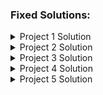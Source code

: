 ### **Fixed Solutions**:
<details>
<summary>Project 1 Solution</summary>

```python
def calculate_total():
    adult_price = 25  # Removed quotes
    child_price = 12
    discount = 5
    
    adults = 3
    children = 2
    
    total = (adult_price * adults) + (child_price * children)
    final_total = total - discount  # Fixed discount logic
    
    print("Final Price: $" + str(final_total))

calculate_total()
```
</details>

<details>
<summary>Project 2 Solution</summary>

```python
def print_tables():
    for i in range(1, 6):  # Added colon
        result = i * 3
        print(f"3 x {i} = {result}")

def sum_numbers():
    total = 0
    numbers = [5, 10, 15, 20]  # Removed quotes
    for num in numbers:
        total += num
    print("Total:", total)

print_tables()
sum_numbers()
```
</details>

<details>
<summary>Project 3 Solution</summary>

```python
def countdown():
    counter = 5
    while counter > 0:
        print(counter)  # Fixed indentation
        counter -= 1
    print("Go!")

def get_age():
    while True:
        age = input("Enter your age: ")
        if age.isdigit():
            break
        print("Invalid input!")  # Moved inside loop
    print(f"Age: {age}")  # Removed redundant conversion

countdown()
get_age()
```
</details>

<details>
<summary>Project 4 Solution</summary>

```python
def average(numbers):
    total = sum(numbers)
    avg = total / len(numbers)  # Fixed variable name
    return avg

def find_max(nums):  # Added parameter
    max_val = nums[0]  # Proper initialization
    for n in nums:
        if n > max_val:
            max_val = n
    return max_val

nums = [4, 7, 1, 9]
print("Average:", average(nums))
print("Max Value:", find_max(nums))  # Passed argument
```
</details>

<details>
<summary>Project 5 Solution</summary>

```python
def fibonacci(n):
    if n <= 0:
        return []
    elif n == 1:  # Fixed comparison operator
        return [0]
    
    a, b = 0, 1
    sequence = [a, b]
    
    for i in range(2, n):
        next_num = a + b
        sequence.append(next_num)
        a = b
        b = next_num
    
    return sequence

def get_length():
    while True:
        length = input("Sequence length: ")
        if length.isdigit() and int(length) > 0:
            break  # Fixed indentation
    return int(length)

print(fibonacci(get_length()))
```
</details>

